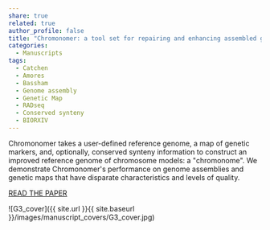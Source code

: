 ```yaml
---
share: true
related: true
author_profile: false
title: "Chromonomer: a tool set for repairing and enhancing assembled genomes through integration of genetic maps and conserved synteny"
categories:
  - Manuscripts
tags:
  - Catchen
  - Amores
  - Bassham
  - Genome assembly
  - Genetic Map
  - RADseq
  - Conserved synteny
  - BIORXIV
---
```


Chromonomer takes a user-defined reference genome, a map of genetic markers, and, optionally, conserved synteny information to construct an improved reference genome of chromosome models: a "chromonome". We demonstrate Chromonomer's performance on genome assemblies and genetic maps that have disparate characteristics and levels of quality.

[READ THE PAPER](https://www.biorxiv.org/content/10.1101/2020.02.04.934711v1)

![G3_cover]({{ site.url }}{{ site.baseurl }}/images/manuscript_covers/G3_cover.jpg)

